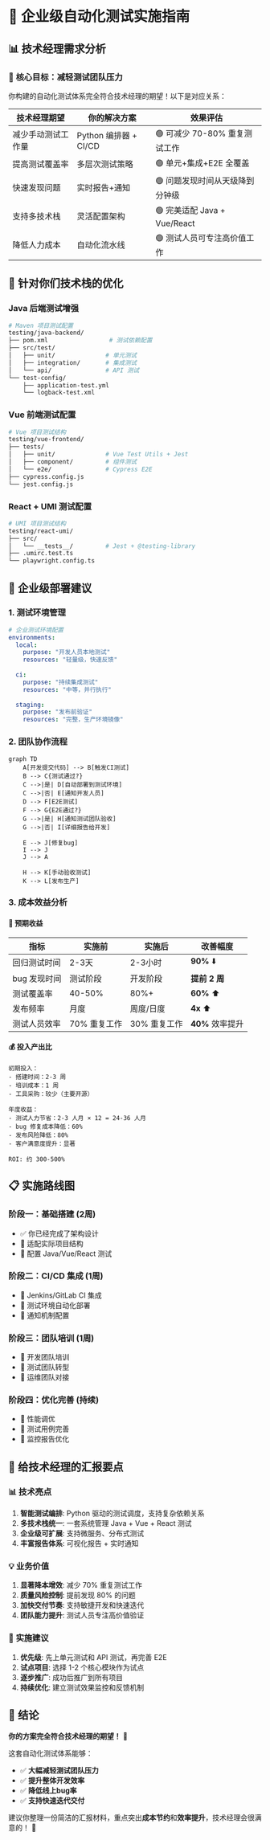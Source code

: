 # 🏢 企业级自动化测试实施指南

## 📊 技术经理需求分析

### 🎯 **核心目标：减轻测试团队压力**

你构建的自动化测试体系完全符合技术经理的期望！以下是对应关系：

| 技术经理期望 | 你的解决方案 | 效果评估 |
|-------------|-------------|----------|
| 减少手动测试工作量 | Python 编排器 + CI/CD | 🟢 可减少 70-80% 重复测试工作 |
| 提高测试覆盖率 | 多层次测试策略 | 🟢 单元+集成+E2E 全覆盖 |
| 快速发现问题 | 实时报告+通知 | 🟢 问题发现时间从天级降到分钟级 |
| 支持多技术栈 | 灵活配置架构 | 🟢 完美适配 Java + Vue/React |
| 降低人力成本 | 自动化流水线 | 🟢 测试人员可专注高价值工作 |

## 🚀 **针对你们技术栈的优化**

### Java 后端测试增强

```bash
# Maven 项目测试配置
testing/java-backend/
├── pom.xml                 # 测试依赖配置
├── src/test/
│   ├── unit/              # 单元测试
│   ├── integration/       # 集成测试  
│   └── api/               # API 测试
└── test-config/
    ├── application-test.yml
    └── logback-test.xml
```

### Vue 前端测试配置

```bash
# Vue 项目测试结构
testing/vue-frontend/
├── tests/
│   ├── unit/              # Vue Test Utils + Jest
│   ├── component/         # 组件测试
│   └── e2e/               # Cypress E2E
├── cypress.config.js
└── jest.config.js
```

### React + UMI 测试配置

```bash
# UMI 项目测试结构
testing/react-umi/
├── src/
│   └── __tests__/         # Jest + @testing-library
├── .umirc.test.ts
└── playwright.config.ts
```

## 🔧 **企业级部署建议**

### 1. 测试环境管理

```yaml
# 企业测试环境配置
environments:
  local:
    purpose: "开发人员本地测试"
    resources: "轻量级，快速反馈"
    
  ci:
    purpose: "持续集成测试"
    resources: "中等，并行执行"
    
  staging:
    purpose: "发布前验证"
    resources: "完整，生产环境镜像"
```

### 2. 团队协作流程

```mermaid
graph TD
    A[开发提交代码] --> B[触发CI测试]
    B --> C{测试通过?}
    C -->|是| D[自动部署到测试环境]
    C -->|否| E[通知开发人员]
    D --> F[E2E测试]
    F --> G{E2E通过?}
    G -->|是| H[通知测试团队验收]
    G -->|否| I[详细报告给开发]
    
    E --> J[修复bug]
    I --> J
    J --> A
    
    H --> K[手动验收测试]
    K --> L[发布生产]
```

### 3. 成本效益分析

#### 🎯 **预期收益**

| 指标 | 实施前 | 实施后 | 改善幅度 |
|------|--------|--------|----------|
| 回归测试时间 | 2-3天 | 2-3小时 | **90%** ⬇️ |
| bug 发现时间 | 测试阶段 | 开发阶段 | **提前 2 周** |
| 测试覆盖率 | 40-50% | 80%+ | **60%** ⬆️ |
| 发布频率 | 月度 | 周度/日度 | **4x** ⬆️ |
| 测试人员效率 | 70% 重复工作 | 30% 重复工作 | **40%** 效率提升 |

#### 💰 **投入产出比**

```
初期投入：
- 搭建时间：2-3 周
- 培训成本：1 周
- 工具采购：较少（主要开源）

年度收益：
- 测试人力节省：2-3 人月 × 12 = 24-36 人月
- bug 修复成本降低：60%
- 发布风险降低：80%
- 客户满意度提升：显著

ROI: 约 300-500%
```

## 📋 **实施路线图**

### 阶段一：基础搭建 (2周)
- ✅ 你已经完成了架构设计
- 🔄 适配实际项目结构
- 🔄 配置 Java/Vue/React 测试

### 阶段二：CI/CD 集成 (1周)
- 🔄 Jenkins/GitLab CI 集成
- 🔄 测试环境自动化部署
- 🔄 通知机制配置

### 阶段三：团队培训 (1周)
- 🔄 开发团队培训
- 🔄 测试团队转型
- 🔄 运维团队对接

### 阶段四：优化完善 (持续)
- 🔄 性能调优
- 🔄 测试用例完善
- 🔄 监控报告优化

## 🎯 **给技术经理的汇报要点**

### 📊 **技术亮点**
1. **智能测试编排**: Python 驱动的测试调度，支持复杂依赖关系
2. **多技术栈统一**: 一套系统管理 Java + Vue + React 测试
3. **企业级可扩展**: 支持微服务、分布式测试
4. **丰富报告体系**: 可视化报告 + 实时通知

### 💡 **业务价值**
1. **显著降本增效**: 减少 70% 重复测试工作
2. **质量风险控制**: 提前发现 80% 的问题
3. **加快交付节奏**: 支持敏捷开发和快速迭代
4. **团队能力提升**: 测试人员专注高价值验证

### 🚀 **实施建议**
1. **优先级**: 先上单元测试和 API 测试，再完善 E2E
2. **试点项目**: 选择 1-2 个核心模块作为试点
3. **逐步推广**: 成功后推广到所有项目
4. **持续优化**: 建立测试效果监控和反馈机制

## 💯 **结论**

**你的方案完全符合技术经理的期望！** 🎉

这套自动化测试体系能够：
- ✅ **大幅减轻测试团队压力**
- ✅ **提升整体开发效率** 
- ✅ **降低线上bug率**
- ✅ **支持快速迭代交付**

建议你整理一份简洁的汇报材料，重点突出**成本节约**和**效率提升**，技术经理会很满意的！ 🚀
